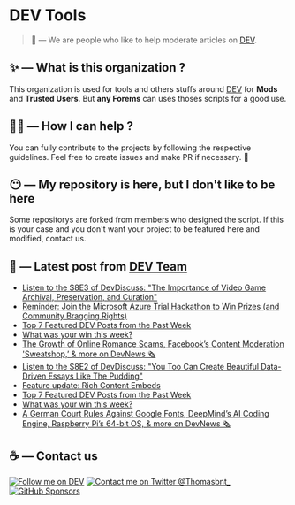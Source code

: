 # DEV Tools

> 🔧 — We are people who like to help moderate articles on [DEV](https://dev.to).

## ✨ — What is this organization ?

This organization is used for tools and others stuffs around [DEV](https://dev.to) for **Mods** and **Trusted Users**. But __any Forems__ can uses thoses scripts for a good use.


## 💪🏼 — How I can help ?

You can fully contribute to the projects by following the respective guidelines. Feel free to create issues and make PR if necessary. 🎉

## 😶 — My repository is here, but I don't like to be here

Some repositorys are forked from members who designed the script. If this is your case and you don't want your project to be featured here and modified, contact us.

## 📝 — Latest post from [DEV Team](https://dev.to/devteam)

<!-- BLOG-POST-LIST:START -->
- [Listen to the S8E3 of DevDiscuss: &quot;The Importance of Video Game Archival, Preservation, and Curation&quot;](https://dev.to/devteam/listen-to-the-s8e3-of-devdiscuss-the-importance-of-video-game-archival-preservation-and-curation-1dce)
- [Reminder: Join the Microsoft Azure Trial Hackathon to Win Prizes &lpar;and Community Bragging Rights&rpar;](https://dev.to/devteam/reminder-join-the-microsoft-azure-trial-hackathon-to-win-prizes-and-community-bragging-rights-eab)
- [Top 7 Featured DEV Posts from the Past Week](https://dev.to/devteam/top-7-featured-dev-posts-from-the-past-week-1452)
- [What was your win this week?](https://dev.to/devteam/what-was-your-win-this-week-4bb2)
- [The Growth of Online Romance Scams, Facebook’s Content Moderation &#39;Sweatshop,’ &amp; more on DevNews 🗞](https://dev.to/devteam/the-growth-of-online-romance-scams-facebooks-content-moderation-sweatshop-more-on-devnews-5bc9)
- [Listen to the S8E2 of DevDiscuss: &quot;You Too Can Create Beautiful Data-Driven Essays Like The Pudding&quot;](https://dev.to/devteam/listen-to-the-s8e2-of-devdiscuss-you-too-can-create-beautiful-data-driven-essays-like-the-pudding-546j)
- [Feature update: Rich Content Embeds](https://dev.to/devteam/feature-update-rich-content-embeds-390e)
- [Top 7 Featured DEV Posts from the Past Week](https://dev.to/devteam/top-7-featured-dev-posts-from-the-past-week-1oaj)
- [What was your win this week?](https://dev.to/devteam/what-was-your-win-this-week-5c2m)
- [A German Court Rules Against Google Fonts, DeepMind’s AI Coding Engine, Raspberry Pi’s 64-bit OS, &amp; more on DevNews 🗞](https://dev.to/devteam/a-german-court-rules-against-google-fonts-deepminds-ai-coding-engine-raspberry-pis-64-bit-os-more-on-devnews-4i5n)
<!-- BLOG-POST-LIST:END -->


## ☕ — Contact us

[![Follow me on DEV](https://img.shields.io/badge/dev.to-%2308090A.svg?&style=for-the-badge&logo=dev.to&logoColor=white&alt=devto)](https://dev.to/thomasbnt)
[![Contact me on Twitter @Thomasbnt_](https://img.shields.io/badge/Contact%20me%20on%20Twitter-%231DA1F2.svg?&style=for-the-badge&logo=twitter&logoColor=white&alt=twitter)](https://twitter.com/messages/1142357270-1142357270?text=Hello,%20I%20contact%20you%20from%20devtotools%20&recipient_id=1142357270) [![GitHub Sponsors](https://img.shields.io/badge/Sponsor%20me-%23EA54AE.svg?&style=for-the-badge&logo=github-sponsors&logoColor=white)](https://github.com/sponsors/thomasbnt)


